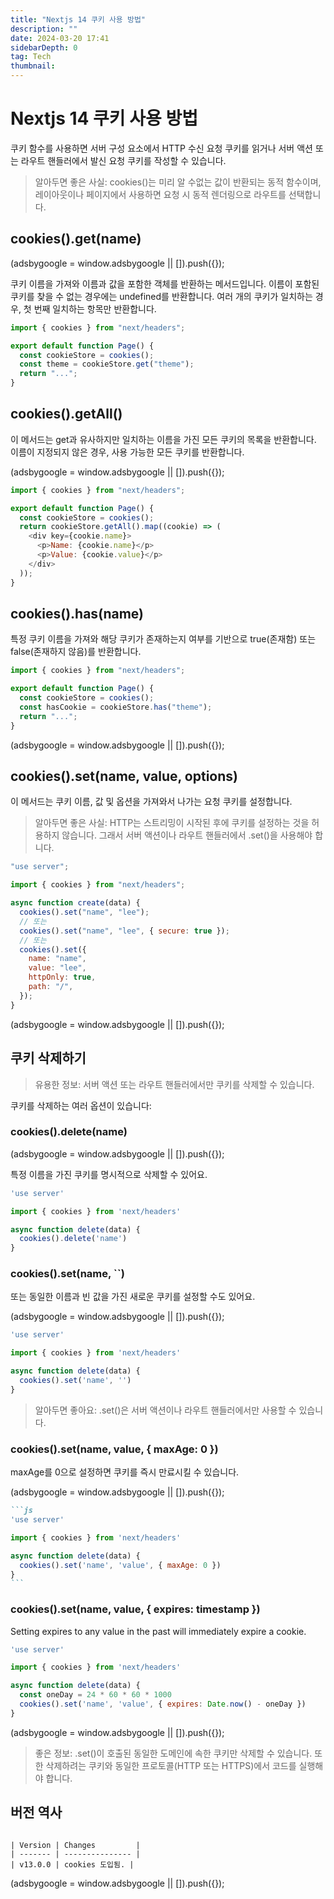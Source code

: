 ```yaml
---
title: "Nextjs 14 쿠키 사용 방법"
description: ""
date: 2024-03-20 17:41
sidebarDepth: 0
tag: Tech
thumbnail:
---
```


# Nextjs 14 쿠키 사용 방법

쿠키 함수를 사용하면 서버 구성 요소에서 HTTP 수신 요청 쿠키를 읽거나 서버 액션 또는 라우트 핸들러에서 발신 요청 쿠키를 작성할 수 있습니다.

> 알아두면 좋은 사실: cookies()는 미리 알 수없는 값이 반환되는 동적 함수이며, 레이아웃이나 페이지에서 사용하면 요청 시 동적 렌더링으로 라우트를 선택합니다.

## cookies().get(name)

<!-- ui-log 수평형 -->

<ins class="adsbygoogle"
      style="display:block"
      data-ad-client="ca-pub-4877378276818686"
      data-ad-slot="9743150776"
      data-ad-format="auto"
      data-full-width-responsive="true"></ins>
<component is="script">
(adsbygoogle = window.adsbygoogle || []).push({});
</component>

쿠키 이름을 가져와 이름과 값을 포함한 객체를 반환하는 메서드입니다. 이름이 포함된 쿠키를 찾을 수 없는 경우에는 undefined를 반환합니다. 여러 개의 쿠키가 일치하는 경우, 첫 번째 일치하는 항목만 반환합니다.

```js
import { cookies } from "next/headers";

export default function Page() {
  const cookieStore = cookies();
  const theme = cookieStore.get("theme");
  return "...";
}
```

## cookies().getAll()

이 메서드는 get과 유사하지만 일치하는 이름을 가진 모든 쿠키의 목록을 반환합니다. 이름이 지정되지 않은 경우, 사용 가능한 모든 쿠키를 반환합니다.

<!-- ui-log 수평형 -->

<ins class="adsbygoogle"
      style="display:block"
      data-ad-client="ca-pub-4877378276818686"
      data-ad-slot="9743150776"
      data-ad-format="auto"
      data-full-width-responsive="true"></ins>
<component is="script">
(adsbygoogle = window.adsbygoogle || []).push({});
</component>

```js
import { cookies } from "next/headers";

export default function Page() {
  const cookieStore = cookies();
  return cookieStore.getAll().map((cookie) => (
    <div key={cookie.name}>
      <p>Name: {cookie.name}</p>
      <p>Value: {cookie.value}</p>
    </div>
  ));
}
```

## cookies().has(name)

특정 쿠키 이름을 가져와 해당 쿠키가 존재하는지 여부를 기반으로 true(존재함) 또는 false(존재하지 않음)를 반환합니다.

```js
import { cookies } from "next/headers";

export default function Page() {
  const cookieStore = cookies();
  const hasCookie = cookieStore.has("theme");
  return "...";
}
```

<!-- ui-log 수평형 -->

<ins class="adsbygoogle"
      style="display:block"
      data-ad-client="ca-pub-4877378276818686"
      data-ad-slot="9743150776"
      data-ad-format="auto"
      data-full-width-responsive="true"></ins>
<component is="script">
(adsbygoogle = window.adsbygoogle || []).push({});
</component>

## cookies().set(name, value, options)

이 메서드는 쿠키 이름, 값 및 옵션을 가져와서 나가는 요청 쿠키를 설정합니다.

> 알아두면 좋은 사실: HTTP는 스트리밍이 시작된 후에 쿠키를 설정하는 것을 허용하지 않습니다. 그래서 서버 액션이나 라우트 핸들러에서 .set()을 사용해야 합니다.

```js
"use server";

import { cookies } from "next/headers";

async function create(data) {
  cookies().set("name", "lee");
  // 또는
  cookies().set("name", "lee", { secure: true });
  // 또는
  cookies().set({
    name: "name",
    value: "lee",
    httpOnly: true,
    path: "/",
  });
}
```

<!-- ui-log 수평형 -->

<ins class="adsbygoogle"
      style="display:block"
      data-ad-client="ca-pub-4877378276818686"
      data-ad-slot="9743150776"
      data-ad-format="auto"
      data-full-width-responsive="true"></ins>
<component is="script">
(adsbygoogle = window.adsbygoogle || []).push({});
</component>

## 쿠키 삭제하기

> 유용한 정보: 서버 액션 또는 라우트 핸들러에서만 쿠키를 삭제할 수 있습니다.

쿠키를 삭제하는 여러 옵션이 있습니다:

### cookies().delete(name)

<!-- ui-log 수평형 -->

<ins class="adsbygoogle"
      style="display:block"
      data-ad-client="ca-pub-4877378276818686"
      data-ad-slot="9743150776"
      data-ad-format="auto"
      data-full-width-responsive="true"></ins>
<component is="script">
(adsbygoogle = window.adsbygoogle || []).push({});
</component>

특정 이름을 가진 쿠키를 명시적으로 삭제할 수 있어요.

```js
'use server'

import { cookies } from 'next/headers'

async function delete(data) {
  cookies().delete('name')
}
```

### cookies().set(name, ``)

또는 동일한 이름과 빈 값을 가진 새로운 쿠키를 설정할 수도 있어요.

<!-- ui-log 수평형 -->

<ins class="adsbygoogle"
      style="display:block"
      data-ad-client="ca-pub-4877378276818686"
      data-ad-slot="9743150776"
      data-ad-format="auto"
      data-full-width-responsive="true"></ins>
<component is="script">
(adsbygoogle = window.adsbygoogle || []).push({});
</component>

```js
'use server'

import { cookies } from 'next/headers'

async function delete(data) {
  cookies().set('name', '')
}
```

> 알아두면 좋아요: .set()은 서버 액션이나 라우트 핸들러에서만 사용할 수 있습니다.

### cookies().set(name, value, { maxAge: 0 })

maxAge를 0으로 설정하면 쿠키를 즉시 만료시킬 수 있습니다.

<!-- ui-log 수평형 -->

<ins class="adsbygoogle"
      style="display:block"
      data-ad-client="ca-pub-4877378276818686"
      data-ad-slot="9743150776"
      data-ad-format="auto"
      data-full-width-responsive="true"></ins>
<component is="script">
(adsbygoogle = window.adsbygoogle || []).push({});
</component>

````markdown
```js
'use server'

import { cookies } from 'next/headers'

async function delete(data) {
  cookies().set('name', 'value', { maxAge: 0 })
}
```
````

### cookies().set(name, value, { expires: timestamp })

Setting expires to any value in the past will immediately expire a cookie.

```js
'use server'

import { cookies } from 'next/headers'

async function delete(data) {
  const oneDay = 24 * 60 * 60 * 1000
  cookies().set('name', 'value', { expires: Date.now() - oneDay })
}
```

<!-- ui-log 수평형 -->

<ins class="adsbygoogle"
      style="display:block"
      data-ad-client="ca-pub-4877378276818686"
      data-ad-slot="9743150776"
      data-ad-format="auto"
      data-full-width-responsive="true"></ins>
<component is="script">
(adsbygoogle = window.adsbygoogle || []).push({});
</component>

> 좋은 정보: .set()이 호출된 동일한 도메인에 속한 쿠키만 삭제할 수 있습니다. 또한 삭제하려는 쿠키와 동일한 프로토콜(HTTP 또는 HTTPS)에서 코드를 실행해야 합니다.

## 버전 역사

```

| Version | Changes         |
| ------- | --------------- |
| v13.0.0 | cookies 도입됨. |

```

<!-- ui-log 수평형 -->

<ins class="adsbygoogle"
      style="display:block"
      data-ad-client="ca-pub-4877378276818686"
      data-ad-slot="9743150776"
      data-ad-format="auto"
      data-full-width-responsive="true"></ins>
<component is="script">
(adsbygoogle = window.adsbygoogle || []).push({});
</component>
